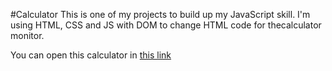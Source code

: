 #Calculator
This is one of my projects to build up my JavaScript skill. I'm using HTML, CSS and JS with DOM to change HTML code for thecalculator monitor.

You can open this calculator in [this link](https://adamraf.github.io/Calculator/)